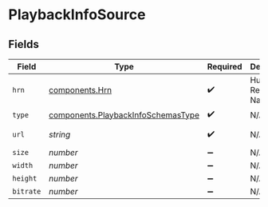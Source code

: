 # PlaybackInfoSource


## Fields

| Field                                                                                    | Type                                                                                     | Required                                                                                 | Description                                                                              | Example                                                                                  |
| ---------------------------------------------------------------------------------------- | ---------------------------------------------------------------------------------------- | ---------------------------------------------------------------------------------------- | ---------------------------------------------------------------------------------------- | ---------------------------------------------------------------------------------------- |
| `hrn`                                                                                    | [components.Hrn](../../models/components/hrn.md)                                         | :heavy_check_mark:                                                                       | Human Readable Name                                                                      | MP4                                                                                      |
| `type`                                                                                   | [components.PlaybackInfoSchemasType](../../models/components/playbackinfoschemastype.md) | :heavy_check_mark:                                                                       | N/A                                                                                      | html5/video/mp4                                                                          |
| `url`                                                                                    | *string*                                                                                 | :heavy_check_mark:                                                                       | N/A                                                                                      | https://asset-cdn.lp-playback.monster/hls/1bde4o2i6xycudoy/static360p0.mp4               |
| `size`                                                                                   | *number*                                                                                 | :heavy_minus_sign:                                                                       | N/A                                                                                      | 494778                                                                                   |
| `width`                                                                                  | *number*                                                                                 | :heavy_minus_sign:                                                                       | N/A                                                                                      | 204                                                                                      |
| `height`                                                                                 | *number*                                                                                 | :heavy_minus_sign:                                                                       | N/A                                                                                      | 360                                                                                      |
| `bitrate`                                                                                | *number*                                                                                 | :heavy_minus_sign:                                                                       | N/A                                                                                      | 449890                                                                                   |